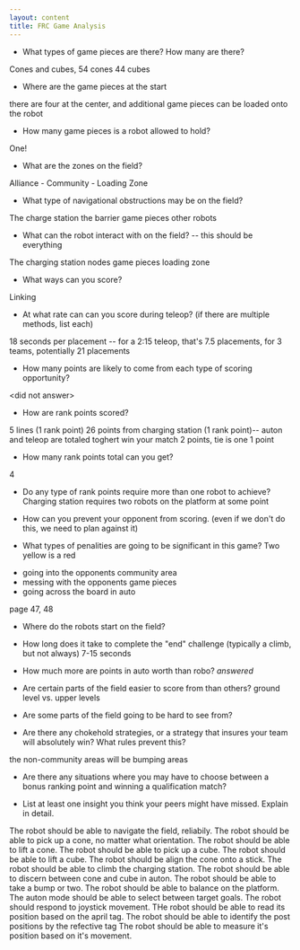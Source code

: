 ```yaml
---
layout: content
title: FRC Game Analysis
---
```

<div markdown=1 class="qa">

* What types of game pieces are there? How many are there?

Cones and cubes, 54 cones 44 cubes

* Where are the game pieces at the start

there are four at the center, and additional game pieces can be loaded onto the robot 

* How many game pieces is a robot allowed to hold?

One!

* What are the zones on the field?

Alliance - 
Community -
Loading Zone

* What type of navigational obstructions may be on the field?

The charge station
the barrier
game pieces
other robots

* What can the robot interact with on the field? -- this should be everything

The charging station
nodes
game pieces
loading zone

* What ways can you score?

Linking 

* At what rate can can you score during teleop? (if there are multiple methods, list each)

18 seconds per placement -- for a 2:15 teleop, that's 7.5 placements, for 3 teams, potentially 21 placements


* How many points are likely to come from each type of scoring opportunity?     

\<did not answer\>

* How are rank points scored?

5 lines (1 rank point)
26 points from charging station (1 rank point)-- auton and teleop are totaled toghert
win your match 2 points, tie is one 1 point


* How many rank points total can you get?    

4

* Do any type of rank points require more than one robot to achieve?
Charging station requires two robots on the platform at some point

* How can you prevent your opponent from scoring. (even if we don't do this, we need to plan against it)

* What types of penalities are going to be significant in this game?
Two yellow is a red
- going into the opponents community area
- messing with the opponents game pieces
- going across the board in auto

page 47, 48

* Where do the robots start on the field?


* How long does it take to complete the "end" challenge (typically a climb, but not always)
7-15 seconds

* How much more are points in auto worth than robo?
*answered*

* Are certain parts of the field easier to score from than others?
ground level vs. upper levels

* Are some parts of the field going to be hard to see from?



* Are there any chokehold strategies, or a strategy that insures your team will absolutely win? What rules prevent this?

the non-community areas will be bumping areas

* Are there any situations where you may have to choose between a bonus ranking point and winning a qualification match?

* List at least one insight you think your peers might have missed. Explain in detail.

</div>

The robot should be able to navigate the field, reliabily.
The robot should be able to pick up a cone, no matter what orientation.
The robot should be able to lift a cone.
The robot should be able to pick up a cube.
The robot should be able to lift a cube.
The robot should be align the cone onto a stick.
The robot should be able to climb the charging station.
The robot should be able to discern between cone and cube in auton.
The robot should be able to take a bump or two.
The robot should be able to balance on the platform.
The auton mode should be able to select between target goals.
The robot should respond to joystick movement.
THe robot should be able to read its position based on the april tag.
The robot should be able to identify the post positions by the refective tag
The robot should be able to measure it's position based on it's movement.

